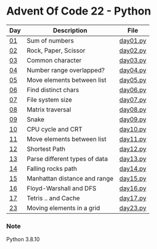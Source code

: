 <!-- ----------------------------------------------------------------------- -->

# Advent Of Code 22 - Python

| Day                                        | Description                   | File                     |
| ------------------------------------------ | ----------------------------- | ------------------------ |
| [01](https://adventofcode.com/2022/day/1)  | Sum of numbers                | [day01.py](src/day01.py) |
| [02](https://adventofcode.com/2022/day/2)  | Rock, Paper, Scissor          | [day02.py](src/day02.py) |
| [03](https://adventofcode.com/2022/day/3)  | Common character              | [day03.py](src/day03.py) |
| [04](https://adventofcode.com/2022/day/4)  | Number range overlapped?      | [day04.py](src/day04.py) |
| [05](https://adventofcode.com/2022/day/5)  | Move elements between list    | [day05.py](src/day05.py) |
| [06](https://adventofcode.com/2022/day/6)  | Find distinct chars           | [day06.py](src/day06.py) |
| [07](https://adventofcode.com/2022/day/7)  | File system size              | [day07.py](src/day07.py) |
| [08](https://adventofcode.com/2022/day/8)  | Matrix traversal              | [day08.py](src/day08.py) |
| [09](https://adventofcode.com/2022/day/9)  | Snake                         | [day09.py](src/day09.py) |
| [10](https://adventofcode.com/2022/day/10) | CPU cycle and CRT             | [day10.py](src/day10.py) |
| [11](https://adventofcode.com/2022/day/11) | Move elements between list    | [day11.py](src/day11.py) |
| [12](https://adventofcode.com/2022/day/12) | Shortest Path                 | [day12.py](src/day12.py) |
| [13](https://adventofcode.com/2022/day/13) | Parse different types of data | [day13.py](src/day13.py) |
| [14](https://adventofcode.com/2022/day/14) | Falling rocks path            | [day14.py](src/day14.py) |
| [15](https://adventofcode.com/2022/day/15) | Manhattan distance and range  | [day15.py](src/day15.py) |
| [16](https://adventofcode.com/2022/day/16) | Floyd-Warshall and DFS        | [day16.py](src/day16.py) |
| [17](https://adventofcode.com/2022/day/17) | Tetris \.\. and Cache         | [day17.py](src/day17.py) |
| [23](https://adventofcode.com/2022/day/23) | Moving elements in a grid     | [day23.py](src/day23.py) |

### Note

Python 3.8.10
